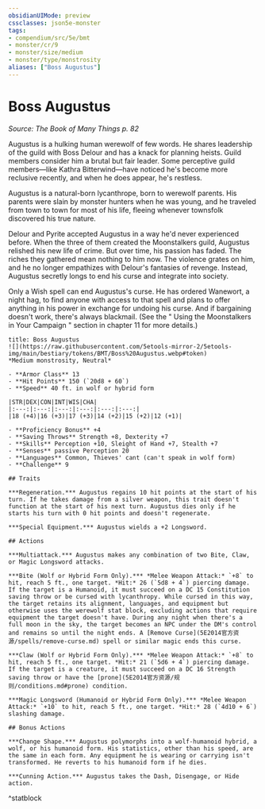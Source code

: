 ```yaml
---
obsidianUIMode: preview
cssclasses: json5e-monster
tags:
- compendium/src/5e/bmt
- monster/cr/9
- monster/size/medium
- monster/type/monstrosity
aliases: ["Boss Augustus"]
---
```

# Boss Augustus
*Source: The Book of Many Things p. 82*  

Augustus is a hulking human werewolf of few words. He shares leadership of the guild with Boss Delour and has a knack for planning heists. Guild members consider him a brutal but fair leader. Some perceptive guild members—like Kathra Bitterwind—have noticed he's become more reclusive recently, and when he does appear, he's restless.

Augustus is a natural-born lycanthrope, born to werewolf parents. His parents were slain by monster hunters when he was young, and he traveled from town to town for most of his life, fleeing whenever townsfolk discovered his true nature.

Delour and Pyrite accepted Augustus in a way he'd never experienced before. When the three of them created the Moonstalkers guild, Augustus relished his new life of crime. But over time, his passion has faded. The riches they gathered mean nothing to him now. The violence grates on him, and he no longer empathizes with Delour's fantasies of revenge. Instead, Augustus secretly longs to end his curse and integrate into society.

Only a Wish spell can end Augustus's curse. He has ordered Wanewort, a night hag, to find anyone with access to that spell and plans to offer anything in his power in exchange for undoing his curse. And if bargaining doesn't work, there's always blackmail. (See the " Using the Moonstalkers in Your Campaign " section in chapter 11 for more details.)

```ad-statblock
title: Boss Augustus
![](https://raw.githubusercontent.com/5etools-mirror-2/5etools-img/main/bestiary/tokens/BMT/Boss%20Augustus.webp#token)
*Medium monstrosity, Neutral*

- **Armor Class** 13
- **Hit Points** 150 (`20d8 + 60`)
- **Speed** 40 ft. in wolf or hybrid form

|STR|DEX|CON|INT|WIS|CHA|
|:---:|:---:|:---:|:---:|:---:|:---:|
|18 (+4)|16 (+3)|17 (+3)|14 (+2)|15 (+2)|12 (+1)|

- **Proficiency Bonus** +4
- **Saving Throws** Strength +8, Dexterity +7
- **Skills** Perception +10, Sleight of Hand +7, Stealth +7
- **Senses** passive Perception 20
- **Languages** Common, Thieves' cant (can't speak in wolf form)
- **Challenge** 9

## Traits

***Regeneration.*** Augustus regains 10 hit points at the start of his turn. If he takes damage from a silver weapon, this trait doesn't function at the start of his next turn. Augustus dies only if he starts his turn with 0 hit points and doesn't regenerate.

***Special Equipment.*** Augustus wields a +2 Longsword.

## Actions

***Multiattack.*** Augustus makes any combination of two Bite, Claw, or Magic Longsword attacks.

***Bite (Wolf or Hybrid Form Only).*** *Melee Weapon Attack:* `+8` to hit, reach 5 ft., one target. *Hit:* 26 (`5d8 + 4`) piercing damage. If the target is a Humanoid, it must succeed on a DC 15 Constitution saving throw or be cursed with lycanthropy. While cursed in this way, the target retains its alignment, languages, and equipment but otherwise uses the werewolf stat block, excluding actions that require equipment the target doesn't have. During any night when there's a full moon in the sky, the target becomes an NPC under the DM's control and remains so until the night ends. A [Remove Curse](5E2014官方资源/spells/remove-curse.md) spell or similar magic ends this curse.

***Claw (Wolf or Hybrid Form Only).*** *Melee Weapon Attack:* `+8` to hit, reach 5 ft., one target. *Hit:* 21 (`5d6 + 4`) piercing damage. If the target is a creature, it must succeed on a DC 16 Strength saving throw or have the [prone](5E2014官方资源/规则/conditions.md#prone) condition.

***Magic Longsword (Humanoid or Hybrid Form Only).*** *Melee Weapon Attack:* `+10` to hit, reach 5 ft., one target. *Hit:* 28 (`4d10 + 6`) slashing damage.

## Bonus Actions

***Change Shape.*** Augustus polymorphs into a wolf-humanoid hybrid, a wolf, or his humanoid form. His statistics, other than his speed, are the same in each form. Any equipment he is wearing or carrying isn't transformed. He reverts to his humanoid form if he dies.

***Cunning Action.*** Augustus takes the Dash, Disengage, or Hide action.
```
^statblock